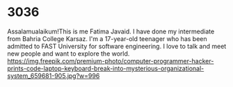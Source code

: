 # 3036
Assalamualaikum!This is me Fatima Javaid.
I have done my intermediate from Bahria College Karsaz.
I'm a 17-year-old teenager who has been admitted to FAST University for software engineering.
I love to talk and meet new people and want to explore the world.
https://img.freepik.com/premium-photo/computer-programmer-hacker-prints-code-laptop-keyboard-break-into-mysterious-organizational-system_659681-905.jpg?w=996
